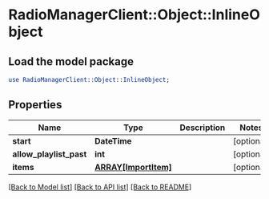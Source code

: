 # RadioManagerClient::Object::InlineObject

## Load the model package
```perl
use RadioManagerClient::Object::InlineObject;
```

## Properties
Name | Type | Description | Notes
------------ | ------------- | ------------- | -------------
**start** | **DateTime** |  | [optional] 
**allow_playlist_past** | **int** |  | [optional] 
**items** | [**ARRAY[ImportItem]**](ImportItem.md) |  | [optional] 

[[Back to Model list]](../README.md#documentation-for-models) [[Back to API list]](../README.md#documentation-for-api-endpoints) [[Back to README]](../README.md)


